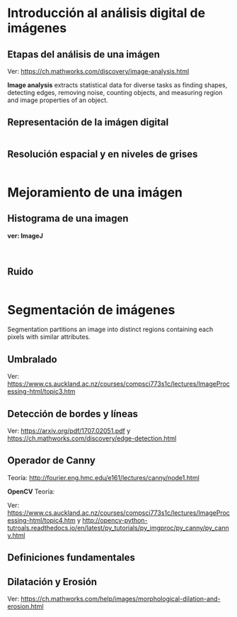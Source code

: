 # Introducción al análisis digital de imágenes 

## Etapas del análisis de una imágen 

Ver: https://ch.mathworks.com/discovery/image-analysis.html

**Image analysis** extracts statistical data for diverse tasks as finding shapes, detecting edges, removing noise, 
counting objects, 
and measuring region and image properties of an object.

## Representación de la imágen digital

<img src="https://encrypted-tbn0.gstatic.com/images?q=tbn:ANd9GcRD2mUl0-o9PR2SVYMXRklkDk0v2KJgcpe7avDAP3f33okH5Dzf" alt="">

## Resolución espacial y en niveles de grises

<img src="http://openframeworks.cc/ofBook/images/image_processing_computer_vision/images/lincoln_pixel_values.png" alt="">

# Mejoramiento de una imágen

## Histograma de una imagen 

**ver: ImageJ**

<img src="http://hamamatsu.magnet.fsu.edu/articles/images/digitalimagesfigure7.jpg" alt="">

<img src="https://static1.olympus-lifescience.com/data/olympusmicro/primer/digitalimaging/images/processintro/processintrofigure5.jpg?rev=6432" alt="">

## Ruido

<img src="https://image.slidesharecdn.com/digitalimageprocessingcomputergraphics-170418110846/95/digital-image-processing-amp-computer-graphics-12-638.jpg?cb=1492513758" alt="">

# Segmentación de imágenes

Segmentation partitions an image into distinct regions containing each pixels with similar attributes.

## Umbralado

Ver: https://www.cs.auckland.ac.nz/courses/compsci773s1c/lectures/ImageProcessing-html/topic3.htm

## Detección de bordes y líneas 

Ver: https://arxiv.org/pdf/1707.02051.pdf y https://ch.mathworks.com/discovery/edge-detection.html

## Operador de Canny 

Teoría: http://fourier.eng.hmc.edu/e161/lectures/canny/node1.html

**OpenCV**
Teoría:

Ver: https://www.cs.auckland.ac.nz/courses/compsci773s1c/lectures/ImageProcessing-html/topic4.htm y http://opencv-python-tutroals.readthedocs.io/en/latest/py_tutorials/py_imgproc/py_canny/py_canny.html


## Definiciones fundamentales 

## Dilatación y Erosión 

Ver: https://ch.mathworks.com/help/images/morphological-dilation-and-erosion.html 
